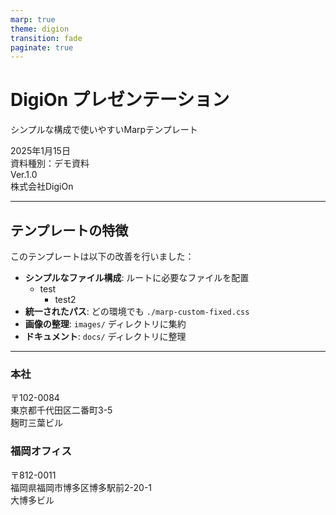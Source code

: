 ```yaml
---
marp: true
theme: digion
transition: fade
paginate: true
---
```


<!-- _class: title -->
<!-- _paginate: false -->


# DigiOn プレゼンテーション
シンプルな構成で使いやすいMarpテンプレート

<div class="date">2025年1月15日</div>
<div class="info">資料種別：デモ資料</div>
<div class="version">Ver.1.0</div>
<div class="company">株式会社DigiOn</div>

<!--
このプレゼンテーションはシンプルな構成になっています。
VS Code、Marp CLI、どちらでも同じパスで動作します。
-->

---

## テンプレートの特徴

このテンプレートは以下の改善を行いました：

- **シンプルなファイル構成**: ルートに必要なファイルを配置
  - test
    - test2
- **統一されたパス**: どの環境でも `./marp-custom-fixed.css`
- **画像の整理**: `images/` ディレクトリに集約
- **ドキュメント**: `docs/` ディレクトリに整理

---


<!-- _class: end -->
<!-- _paginate: false -->

<div class="addresses">
  <div class="address">
    <h3>本社</h3>
    〒102-0084<br>
    東京都千代田区二番町3-5<br>
    麹町三葉ビル
  </div>
  <div class="address">
    <h3>福岡オフィス</h3>
    〒812-0011<br>
    福岡県福岡市博多区博多駅前2-20-1<br>
    大博多ビル
  </div>
</div>